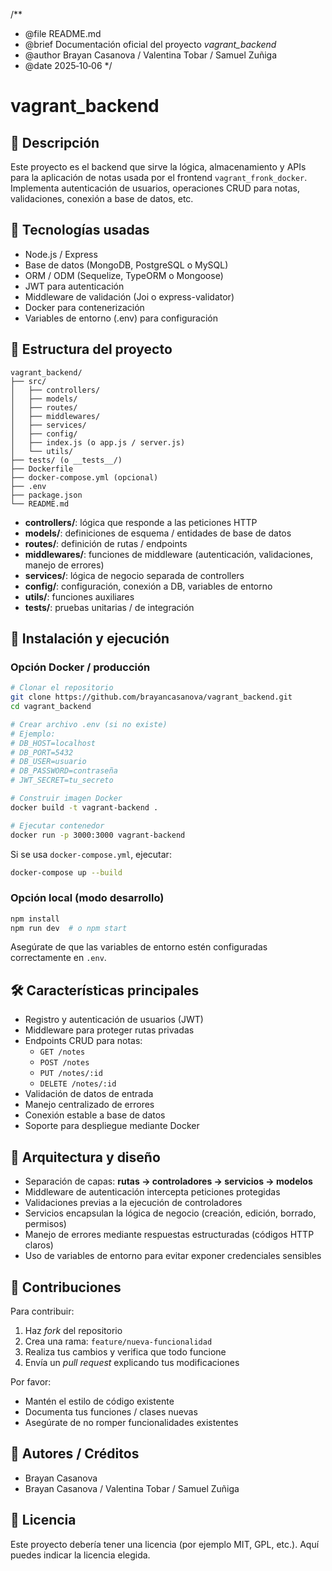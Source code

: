 /**
 * @file README.md
 * @brief Documentación oficial del proyecto *vagrant_backend*
 * @author Brayan Casanova / Valentina Tobar / Samuel Zuñiga 
 * @date 2025‑10‑06
 */

# vagrant_backend

## 🎯 Descripción

Este proyecto es el backend que sirve la lógica, almacenamiento y APIs para la aplicación de notas usada por el frontend `vagrant_fronk_docker`.  
Implementa autenticación de usuarios, operaciones CRUD para notas, validaciones, conexión a base de datos, etc.

## 🧰 Tecnologías usadas

- Node.js / Express  
- Base de datos (MongoDB, PostgreSQL o MySQL)  
- ORM / ODM (Sequelize, TypeORM o Mongoose)  
- JWT para autenticación  
- Middleware de validación (Joi o express-validator)  
- Docker para contenerización  
- Variables de entorno (.env) para configuración  

## 📁 Estructura del proyecto

```text
vagrant_backend/
├── src/
│   ├── controllers/
│   ├── models/
│   ├── routes/
│   ├── middlewares/
│   ├── services/
│   ├── config/
│   ├── index.js (o app.js / server.js)
│   └── utils/
├── tests/ (o __tests__/)
├── Dockerfile
├── docker-compose.yml (opcional)
├── .env
├── package.json
└── README.md
```

- **controllers/**: lógica que responde a las peticiones HTTP  
- **models/**: definiciones de esquema / entidades de base de datos  
- **routes/**: definición de rutas / endpoints  
- **middlewares/**: funciones de middleware (autenticación, validaciones, manejo de errores)  
- **services/**: lógica de negocio separada de controllers  
- **config/**: configuración, conexión a DB, variables de entorno  
- **utils/**: funciones auxiliares  
- **tests/**: pruebas unitarias / de integración  

## 🚀 Instalación y ejecución

### Opción Docker / producción

```bash
# Clonar el repositorio
git clone https://github.com/brayancasanova/vagrant_backend.git
cd vagrant_backend

# Crear archivo .env (si no existe)
# Ejemplo:
# DB_HOST=localhost
# DB_PORT=5432
# DB_USER=usuario
# DB_PASSWORD=contraseña
# JWT_SECRET=tu_secreto

# Construir imagen Docker
docker build -t vagrant-backend .

# Ejecutar contenedor
docker run -p 3000:3000 vagrant-backend
```

Si se usa `docker-compose.yml`, ejecutar:
```bash
docker-compose up --build
```

### Opción local (modo desarrollo)

```bash
npm install
npm run dev  # o npm start
```

Asegúrate de que las variables de entorno estén configuradas correctamente en `.env`.

## 🛠 Características principales

- Registro y autenticación de usuarios (JWT)  
- Middleware para proteger rutas privadas  
- Endpoints CRUD para notas:  
  - `GET /notes`  
  - `POST /notes`  
  - `PUT /notes/:id`  
  - `DELETE /notes/:id`  
- Validación de datos de entrada  
- Manejo centralizado de errores  
- Conexión estable a base de datos  
- Soporte para despliegue mediante Docker  

## 🧩 Arquitectura y diseño

- Separación de capas: **rutas → controladores → servicios → modelos**  
- Middleware de autenticación intercepta peticiones protegidas  
- Validaciones previas a la ejecución de controladores  
- Servicios encapsulan la lógica de negocio (creación, edición, borrado, permisos)  
- Manejo de errores mediante respuestas estructuradas (códigos HTTP claros)  
- Uso de variables de entorno para evitar exponer credenciales sensibles  

## 🤝 Contribuciones

Para contribuir:

1. Haz *fork* del repositorio  
2. Crea una rama: `feature/nueva-funcionalidad`  
3. Realiza tus cambios y verifica que todo funcione  
4. Envía un *pull request* explicando tus modificaciones  

Por favor:  
- Mantén el estilo de código existente  
- Documenta tus funciones / clases nuevas  
- Asegúrate de no romper funcionalidades existentes  

## 👤 Autores / Créditos

- Brayan Casanova   
- Brayan Casanova / Valentina Tobar / Samuel Zuñiga  

## 📄 Licencia

Este proyecto debería tener una licencia (por ejemplo MIT, GPL, etc.). Aquí puedes indicar la licencia elegida.  

